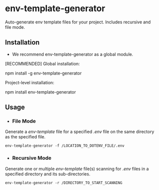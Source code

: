 # env-template-generator
Auto-generate env template files for your project. Includes recursive and file mode.

## Installation

- We recommend env-template-generator as a global module.

[RECOMMENDED] Global installation:

npm install -g env-template-generator

Project-level installation:

npm install env-template-generator

## Usage

- ### File Mode
 Generate a <em>env-template</em> file for a specified <em>.env</em> file on the same directory as the specified file.

```
env-template-generator -f /LOCATION_TO_DOTENV_FILE/.env
```

- ### Recursive Mode
Generate one or multiple <em>env-template</em> file(s) scanning for <em>.env</em> files in a specified directory and its sub-directories.

```
env-template-generator -r /DIRECTORY_TO_START_SCANNING
```
